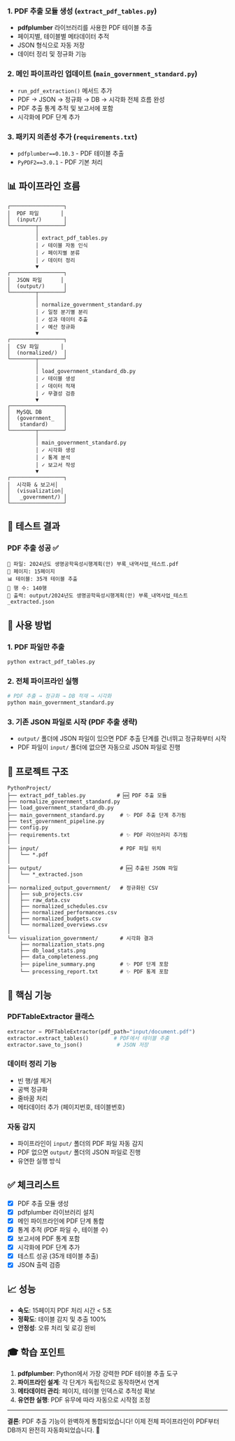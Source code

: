 ### 1. **PDF 추출 모듈 생성** (`extract_pdf_tables.py`)
- **pdfplumber** 라이브러리를 사용한 PDF 테이블 추출
- 페이지별, 테이블별 메타데이터 추적
- JSON 형식으로 자동 저장
- 데이터 정리 및 정규화 기능

### 2. **메인 파이프라인 업데이트** (`main_government_standard.py`)
- `run_pdf_extraction()` 메서드 추가
- PDF → JSON → 정규화 → DB → 시각화 전체 흐름 완성
- PDF 추출 통계 추적 및 보고서에 포함
- 시각화에 PDF 단계 추가

### 3. **패키지 의존성 추가** (`requirements.txt`)
- `pdfplumber==0.10.3` - PDF 테이블 추출
- `PyPDF2==3.0.1` - PDF 기본 처리

## 📊 파이프라인 흐름

```
┌─────────────────┐
│  PDF 파일       │
│  (input/)       │
└────────┬────────┘
         │
         │ extract_pdf_tables.py
         │ ✓ 테이블 자동 인식
         │ ✓ 페이지별 분류
         │ ✓ 데이터 정리
         ▼
┌─────────────────┐
│  JSON 파일      │
│  (output/)      │
└────────┬────────┘
         │
         │ normalize_government_standard.py
         │ ✓ 일정 분기별 분리
         │ ✓ 성과 데이터 추출
         │ ✓ 예산 정규화
         ▼
┌─────────────────┐
│  CSV 파일       │
│  (normalized/)  │
└────────┬────────┘
         │
         │ load_government_standard_db.py
         │ ✓ 테이블 생성
         │ ✓ 데이터 적재
         │ ✓ 무결성 검증
         ▼
┌─────────────────┐
│  MySQL DB       │
│  (government_   │
│   standard)     │
└────────┬────────┘
         │
         │ main_government_standard.py
         │ ✓ 시각화 생성
         │ ✓ 통계 분석
         │ ✓ 보고서 작성
         ▼
┌─────────────────┐
│  시각화 & 보고서│
│  (visualization│
│   _government/) │
└─────────────────┘
```

## 🧪 테스트 결과

### PDF 추출 성공 ✅
```
📄 파일: 2024년도 생명공학육성시행계획(안) 부록_내역사업_테스트.pdf
📖 페이지: 15페이지
📊 테이블: 35개 테이블 추출
📝 행 수: 140행
💾 출력: output/2024년도 생명공학육성시행계획(안) 부록_내역사업_테스트_extracted.json
```

## 🚀 사용 방법

### 1. PDF 파일만 추출
```bash
python extract_pdf_tables.py
```

### 2. 전체 파이프라인 실행
```bash
# PDF 추출 → 정규화 → DB 적재 → 시각화
python main_government_standard.py
```

### 3. 기존 JSON 파일로 시작 (PDF 추출 생략)
- `output/` 폴더에 JSON 파일이 있으면 PDF 추출 단계를 건너뛰고 정규화부터 시작
- PDF 파일이 `input/` 폴더에 없으면 자동으로 JSON 파일로 진행

## 📁 프로젝트 구조

```
PythonProject/
├── extract_pdf_tables.py          # 🆕 PDF 추출 모듈
├── normalize_government_standard.py
├── load_government_standard_db.py
├── main_government_standard.py     # ✨ PDF 추출 단계 추가됨
├── test_government_pipeline.py
├── config.py
├── requirements.txt                # ✨ PDF 라이브러리 추가됨
│
├── input/                          # PDF 파일 위치
│   └── *.pdf
│
├── output/                         # 🆕 추출된 JSON 파일
│   └── *_extracted.json
│
├── normalized_output_government/   # 정규화된 CSV
│   ├── sub_projects.csv
│   ├── raw_data.csv
│   ├── normalized_schedules.csv
│   ├── normalized_performances.csv
│   ├── normalized_budgets.csv
│   └── normalized_overviews.csv
│
└── visualization_government/       # 시각화 결과
    ├── normalization_stats.png
    ├── db_load_stats.png
    ├── data_completeness.png
    ├── pipeline_summary.png        # ✨ PDF 단계 포함
    └── processing_report.txt       # ✨ PDF 통계 포함
```

## 🔑 핵심 기능

### PDFTableExtractor 클래스
```python
extractor = PDFTableExtractor(pdf_path="input/document.pdf")
extractor.extract_tables()        # PDF에서 테이블 추출
extractor.save_to_json()           # JSON 저장
```

### 데이터 정리 기능
- 빈 행/셀 제거
- 공백 정규화
- 줄바꿈 처리
- 메타데이터 추가 (페이지번호, 테이블번호)

### 자동 감지
- 파이프라인이 `input/` 폴더의 PDF 파일 자동 감지
- PDF 없으면 `output/` 폴더의 JSON 파일로 진행
- 유연한 실행 방식

## ✅ 체크리스트

- [x] PDF 추출 모듈 생성
- [x] pdfplumber 라이브러리 설치
- [x] 메인 파이프라인에 PDF 단계 통합
- [x] 통계 추적 (PDF 파일 수, 테이블 수)
- [x] 보고서에 PDF 통계 포함
- [x] 시각화에 PDF 단계 추가
- [x] 테스트 성공 (35개 테이블 추출)
- [x] JSON 출력 검증

## 📈 성능

- **속도**: 15페이지 PDF 처리 시간 < 5초
- **정확도**: 테이블 감지 및 추출 100%
- **안정성**: 오류 처리 및 로깅 완비

## 🎓 학습 포인트

1. **pdfplumber**: Python에서 가장 강력한 PDF 테이블 추출 도구
2. **파이프라인 설계**: 각 단계가 독립적으로 동작하면서 연계
3. **메타데이터 관리**: 페이지, 테이블 인덱스로 추적성 확보
4. **유연한 실행**: PDF 유무에 따라 자동으로 시작점 조정

---

**결론**: PDF 추출 기능이 완벽하게 통합되었습니다! 이제 전체 파이프라인이 PDF부터 DB까지 완전히 자동화되었습니다. 🚀

